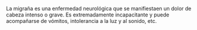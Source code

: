 La migraña es una enfermedad neurológica que se manifiestaen un  dolor de cabeza intenso o grave.
Es extremadamente incapacitante y puede acompañarse de vómitos, intolerancia a la luz y al sonido, etc.